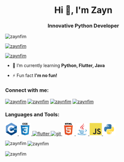 <h1 align="center">Hi 👋, I'm Zayn</h1>
<h3 align="center">Innovative Python Developer</h3>

<p align="left"> <img src="https://komarev.com/ghpvc/?username=zaynfim&label=Profile%20views&color=0e75b6&style=flat" alt="zaynfim" /> </p>

<p align="left"> <a href="https://github.com/ryo-ma/github-profile-trophy"><img src="https://github-profile-trophy.vercel.app/?username=zaynfim" alt="zaynfim" /></a> </p>

<p align="left"> <a href="https://twitter.com/zaynfim" target="blank"><img src="https://img.shields.io/twitter/follow/zaynfim?logo=twitter&style=for-the-badge" alt="zaynfim" /></a> </p>

- 🌱 I’m currently learning **Python, Flutter, Java**

- ⚡ Fun fact **I'm no fun!**

<h3 align="left">Connect with me:</h3>
<p align="left">
<a href="https://codepen.io/zaynfim" target="blank"><img align="center" src="https://raw.githubusercontent.com/rahuldkjain/github-profile-readme-generator/master/src/images/icons/Social/codepen.svg" alt="zaynfim" height="30" width="40" /></a>
<a href="https://twitter.com/zaynfim" target="blank"><img align="center" src="https://raw.githubusercontent.com/rahuldkjain/github-profile-readme-generator/master/src/images/icons/Social/twitter.svg" alt="zaynfim" height="30" width="40" /></a>
<a href="https://linkedin.com/in/zaynfim" target="blank"><img align="center" src="https://raw.githubusercontent.com/rahuldkjain/github-profile-readme-generator/master/src/images/icons/Social/linked-in-alt.svg" alt="zaynfim" height="30" width="40" /></a>
<a href="https://instagram.com/zaynfim" target="blank"><img align="center" src="https://raw.githubusercontent.com/rahuldkjain/github-profile-readme-generator/master/src/images/icons/Social/instagram.svg" alt="zaynfim" height="30" width="40" /></a>
</p>

<h3 align="left">Languages and Tools:</h3>
<p align="left"> <a href="https://www.w3schools.com/cpp/" target="_blank" rel="noreferrer"> <img src="https://raw.githubusercontent.com/devicons/devicon/master/icons/cplusplus/cplusplus-original.svg" alt="cplusplus" width="40" height="40"/> </a> <a href="https://www.w3schools.com/css/" target="_blank" rel="noreferrer"> <img src="https://raw.githubusercontent.com/devicons/devicon/master/icons/css3/css3-original-wordmark.svg" alt="css3" width="40" height="40"/> </a> <a href="https://flutter.dev" target="_blank" rel="noreferrer"> <img src="https://www.vectorlogo.zone/logos/flutterio/flutterio-icon.svg" alt="flutter" width="40" height="40"/> </a> <a href="https://git-scm.com/" target="_blank" rel="noreferrer"> <img src="https://www.vectorlogo.zone/logos/git-scm/git-scm-icon.svg" alt="git" width="40" height="40"/> </a> <a href="https://www.w3.org/html/" target="_blank" rel="noreferrer"> <img src="https://raw.githubusercontent.com/devicons/devicon/master/icons/html5/html5-original-wordmark.svg" alt="html5" width="40" height="40"/> </a> <a href="https://www.java.com" target="_blank" rel="noreferrer"> <img src="https://raw.githubusercontent.com/devicons/devicon/master/icons/java/java-original.svg" alt="java" width="40" height="40"/> </a> <a href="https://developer.mozilla.org/en-US/docs/Web/JavaScript" target="_blank" rel="noreferrer"> <img src="https://raw.githubusercontent.com/devicons/devicon/master/icons/javascript/javascript-original.svg" alt="javascript" width="40" height="40"/> </a> <a href="https://www.python.org" target="_blank" rel="noreferrer"> <img src="https://raw.githubusercontent.com/devicons/devicon/master/icons/python/python-original.svg" alt="python" width="40" height="40"/> </a> </p>

<p><img align="left" src="https://github-readme-stats.vercel.app/api/top-langs?username=zaynfim&show_icons=true&locale=en&layout=compact" alt="zaynfim" /></p>

<p>&nbsp;<img align="center" src="https://github-readme-stats.vercel.app/api?username=zaynfim&show_icons=true&locale=en" alt="zaynfim" /></p>

<p><img align="center" src="https://github-readme-streak-stats.herokuapp.com/?user=zaynfim&" alt="zaynfim" /></p>
